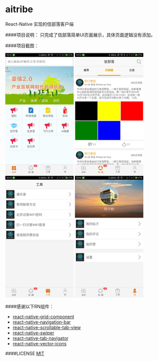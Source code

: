 # aitribe
React-Native 实现的信部落客户端

####项目说明：
    只完成了信部落简单UI页面展示，具体页面逻辑没有添加。

####项目截图：

<img width="216" height="384" src="https://github.com/uuom/aitribe/blob/master/screenshots//application.png"/>
<img width="216" height="384" src="https://github.com/uuom/aitribe/blob/master/screenshots//s.png"/>
<img width="216" height="384" src="https://github.com/uuom/aitribe/blob/master/screenshots//tool.png"/>
<img width="216" height="384" src="https://github.com/uuom/aitribe/blob/master/screenshots//me.png"/>

####感谢以下RN组件：
* [react-native-grid-component](https://github.com/phil-r/react-native-grid-component)
* [react-native-navigation-bar](https://github.com/beefe/react-native-navigation-bar)
* [react-native-scrollable-tab-view](https://github.com/skv-headless/react-native-scrollable-tab-view)
* [react-native-swiper](https://github.com/leecade/react-native-swiper)
* [react-native-tab-navigator](https://github.com/exponent/react-native-tab-navigator)
* [react-native-vector-icons](https://github.com/oblador/react-native-vector-icons)

####LICENSE
[MIT](https://opensource.org/licenses/mit-license.html)